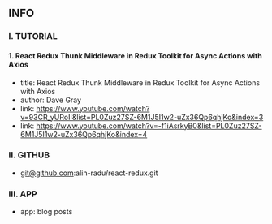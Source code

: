 ## INFO

### I. TUTORIAL

#### 1. React Redux Thunk Middleware in Redux Toolkit for Async Actions with Axios

- title: React Redux Thunk Middleware in Redux Toolkit for Async Actions with Axios
- author: Dave Gray
- link: https://www.youtube.com/watch?v=93CR_yURoII&list=PL0Zuz27SZ-6M1J5I1w2-uZx36Qp6qhjKo&index=3
- link: https://www.youtube.com/watch?v=-f1iAsrkyB0&list=PL0Zuz27SZ-6M1J5I1w2-uZx36Qp6qhjKo&index=4

### II. GITHUB

- git@github.com:alin-radu/react-redux.git

### III. APP

- app: blog posts
